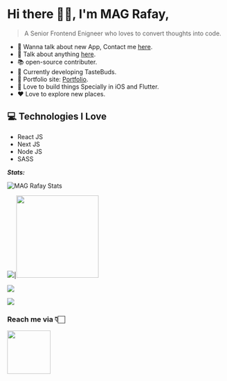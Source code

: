 # Hi there 👋🏻, I'm MAG Rafay,

> A Senior Frontend Enigneer who loves to convert thoughts into code.

* 📲 Wanna talk about new App, Contact me [here](https://magrafay.com/contact).
* 💬 Talk about anything [here](https://magrafay.com/contact).
* 📚 open-source contributer.
* 🍔 Currently developing TasteBuds.
* 🎯 Portfolio site: [Portfolio](https://magrafay.com).
* 📱 Love to build things Specially in iOS and Flutter.
* ❤️ Love to explore new places.

## 💻 Technologies I Love

* React JS
* Next JS
* Node JS
* SASS


***Stats:***

![MAG Rafay Stats](https://github-readme-ranking.vercel.app/api/rank?username=magrafay&country_code=pakistan&theme=dark)

<img src="https://github-readme-stats.vercel.app/api?username=magrafay&show_icons=true&title_color=fff&icon_color=79ff97&text_color=9f9f9f&bg_color=212121">|<a href="https://stackoverflow.com/users/story/8038563"><img src="https://github-readme-stackoverflow.vercel.app/?userID=14143386&theme=dark" height="190"></a>



![](https://github-readme-stats.vercel.app/api/top-langs/?username=magrafay&theme=radical)

![](https://github-profile-trophy.vercel.app/?username=magrafay)


### Reach me via 👇🏻

<a href="https://magrafay.com/contact"><img src="https://i.ibb.co/v10DgBV/contact-logo-bw-1200.png" height=100></a>

